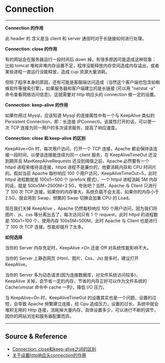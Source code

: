 # Connection

---

**Connection 的作用**

此 header 的 含义是当 client 和 server 通信时对于长链接如何进行处理。

**Connection: close 的作用**

有的网站会在服务器运行一段时间后 down 掉，有很多原因可能造成这种现象：比如 tomcat 堆和非堆内存设置不足，程序没能释放内存空间造成内存溢出，或者某些进程一直运行没能释放，造成 cup 资源大量消耗。

但除了程序本身的原因，还有可能是客服端访问造成（当然这个客户端也包含如蜘蛛软件等搜索引擎），如果服务器和客户端建立的是长链接 (可以用 "netstat -a" 命令查看网络访问信息)，这就需要对 http 响应头的 connection 做一定的设置。

**Connection: keep-alive 的作用**

如果你用过 Mysql，应该知道 Mysql 的连接属性中有一个与 KeepAlive 类似的 Persistent Connection，即：长连接 (PConnect)。该属性打开的话，可以使一次 TCP 连接为同一用户的多次请求服务，提高了响应速度。

**Connection: close 和 keep-alive 的区别**

KeepAlive=On 时，每次用户访问，打开一个 TCP 连接，Apache 都会保持该连接一段时间，以便该连接能连续为同一 client 服务，在 KeepAliveTimeOut 还没到期并且 MaxKeepAliveRequests 还没到阈值之前，Apache 必然要有一个 httpd 进程来维持该连接，httpd 进程不是廉价的，他要消耗内存和 CPU 时间片的。假如当前 Apache 每秒响应 100 个用户访问，KeepAliveTimeOut=5，此时 httpd 进程数就是 100x5=500 个 (prefork 模式)，一个 httpd 进程消耗 5M 内存的话，就是 500x5M=2500M=2.5G，夸张吧？当然，Apache 与 Client 只进行了 100 次 TCP 连接。如果你的内存够大，系统负载不会太高，如果你的内存小于 2.5G，就会用到 Swap，频繁的 Swap 切换会加重 CPU 的 Load。

现在我们关掉 KeepAlive ，Apache 仍然每秒响应 100 个用户访问，因为我们将图片、js、css 等分离出去了，每次访问只有 1 个 request，此时 httpd 的进程数是 100x1=100 个，使用内存 100x5M=500M，此时 Apache 与 Client 也是进行了 100 次 TCP 连接。性能却提升了太多。

**如何选择**

当你的 Server 内存充足时，KeepAlive =On 还是 Off 对系统性能影响不大。

当你的 Server 上静态网页 (Html、图片、Css、Js) 居多时，建议打开 KeepAlive。

当你的 Server 多为动态请求(因为连接数据库，对文件系统访问较多)，KeepAlive 关掉，会节省一定的内存，节省的内存正好可以作为文件系统的 Cache(vmstat 命令中 cache 一列)，降低 I/O 压力。

当 KeepAlive=On 时，KeepAliveTimeOut 的设置其实也是一个问题，设置的过短，会导致 Apache 频繁建立连接，给 Cpu 造成压力，设置的过长，系统中就会堆积无用的 Http 连接，消耗掉大量内存，具体设置多少，可以进行不断的调节，因你的网站浏览和服务器配置而异。

---

## Source & Reference

- [Connection: close和keep-alive之间的区别](https://developer.aliyun.com/article/277977)
- [关于设置http响应头connection的作用](https://blog.csdn.net/minghaitang/article/details/83567259)
